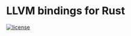# LLVM bindings for Rust

[![license](https://img.shields.io/github/license/dylanmckay/llvm-rs.svg)]()
